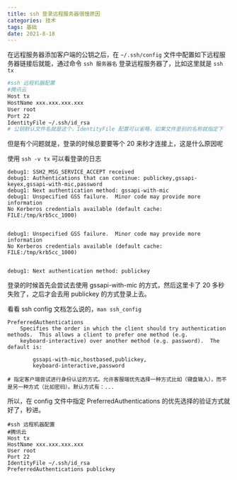 ```yaml
---
title: ssh 登录远程服务器很慢原因
categories: 技术
tags: 基础
date: 2021-8-18
---
```


在远程服务器添加客户端的公钥之后，在 `~/.ssh/config` 文件中配置如下远程服务器链接后就能，通过命令 `ssh 服务器名` 登录远程服务器了，比如这里就是 `ssh tx`

```bash
#ssh 远程机器配置
#腾讯云
Host tx
HostName xxx.xxx.xxx.xxx
User root
Port 22
IdentityFile ~/.ssh/id_rsa
# 公钥默认文件名就是这个，IdentityFile 配置可以省略，如果文件是别的名称就指定下
```

但是有个问题就是，登录的时候总要要等个 20 来秒才连接上，这是什么原因呢

使用 `ssh -v tx` 可以看登录的日志

```
debug1: SSH2_MSG_SERVICE_ACCEPT received
debug1: Authentications that can continue: publickey,gssapi-keyex,gssapi-with-mic,password
debug1: Next authentication method: gssapi-with-mic
debug1: Unspecified GSS failure.  Minor code may provide more information
No Kerberos credentials available (default cache: FILE:/tmp/krb5cc_1000)


debug1: Unspecified GSS failure.  Minor code may provide more information
No Kerberos credentials available (default cache: FILE:/tmp/krb5cc_1000)


debug1: Next authentication method: publickey

```

登录的时候首先会尝试去使用 gssapi-with-mic 的方式，然后这里卡了 20 多秒失败了，之后才会去用 publickey 的方式登录上去。

看看 ssh config 文档怎么说的，`man ssh_config`

```
PreferredAuthentications
    Specifies the order in which the client should try authentication methods.  This allows a client to prefer one method (e.g.
    keyboard-interactive) over another method (e.g. password).  The default is:

        gssapi-with-mic,hostbased,publickey,
        keyboard-interactive,password

# 指定客户端尝试进行身份认证的方式。允许客服端优先选择一种方式比如（键盘输入），而不是另一种方式（比如密码）。默认方式有：...
```

所以，在 config 文件中指定 PreferredAuthentications 的优先选择的验证方式就好了，秒进。

```
#ssh 远程机器配置
#腾讯云
Host tx
HostName xxx.xxx.xxx.xxx
User root
Port 22
IdentityFile ~/.ssh/id_rsa
PreferredAuthentications publickey
```


